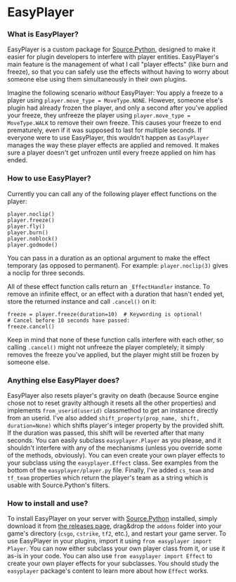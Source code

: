 # EasyPlayer
### What is EasyPlayer?
EasyPlayer is a custom package for [Source.Python][sp], designed to make it easier for plugin developers to interfere with player entities.
EasyPlayer's main feature is the management of what I call "player effects" (like burn and freeze), so that you can safely use the effects without having to worry about someone else using them simultaneously in their own plugins.

Imagine the following scenario *without* EasyPlayer: You apply a freeze to a player using `player.move_type = MoveType.NONE`. However, someone else's plugin had already frozen the player, and only a second after you've applied your freeze, they unfreeze the player using `player.move_type = MoveType.WALK` to remove their own freeze. This causes your freeze to end prematurely, even if it was supposed to last for multiple seconds.
If everyone were to use EasyPlayer, this wouldn't happen as `EasyPlayer` manages the way these player effects are applied and removed. It makes sure a player doesn't get unfrozen until every freeze applied on him has ended.

### How to use EasyPlayer?
Currently you can call any of the following player effect functions on the player:

    player.noclip()
    player.freeze()
    player.fly()
    player.burn()
    player.noblock()
    player.godmode()

You can pass in a duration as an optional argument to make the effect temporary (as opposed to permanent). For example: `player.noclip(3)` gives a noclip for three seconds.

All of these effect function calls return an `_EffectHandler` instance. To remove an infinite effect, or an effect with a duration that hasn't ended yet, store the returned instance and call `.cancel()` on it:

    freeze = player.freeze(duration=10)  # Keywording is optional!
    # Cancel before 10 seconds have passed:
    freeze.cancel()

Keep in mind that none of these function calls interfere with each other, so calling `.cancel()` might not unfreeze the player completely; it simply removes the freeze you've applied, but the player might still be frozen by someone else.

### Anything else EasyPlayer does?
EasyPlayer also resets player's gravity on death (because Source engine chose not to reset gravity although it resets all the other properties) and implements `from_userid(userid)` classmethod to get an instance directly from an userid. I've also added `shift_property(prop_name, shift, duration=None)` which shifts player's integer property by the provided shift. If the duration was passed, this shift will be reverted after that many seconds.
You can easily subclass `easyplayer.Player` as you please, and it shouldn't interfere with any of the mechanisms (unless you override some of the methods, obviously).
You can even create your own player effects to your subclass using the `easyplayer.Effect` class. See examples from the bottom of the `easyplayer/player.py` file.
Finally, I've added `cs_team` and `tf_team` properties which return the player's team as a string which is usable with Source.Python's filters.

### How to install and use?
To install EasyPlayer on your server with [Source.Python][sp] installed, simply download it from [the releases page][rel], drag&drop the `addons` folder into your game's directory (`csgo`, `cstrike`, `tf2`, etc.), and restart your game server.
To use EasyPlayer in your plugins, import it using `from easyplayer import Player`. You can now either subclass your own player class from it, or use it as-is in your code.
You can also use `from easyplayer import Effect` to create your own player effects for your subclasses. You should study the `easyplayer` package's content to learn more about how `Effect` works.

[sp]: http://forums.sourcepython.com/
[rel]: https://github.com/Mahi/EasyPlayer/releases
